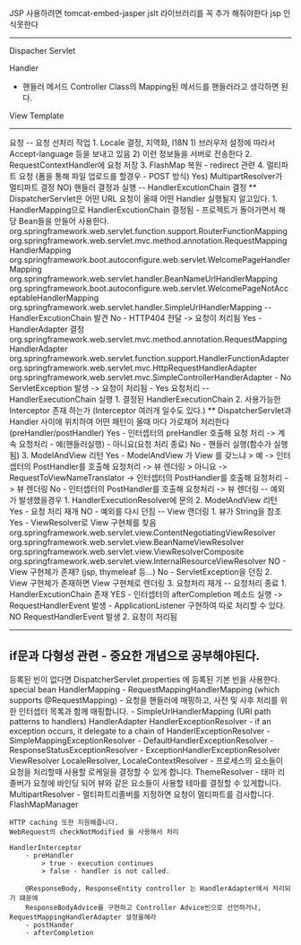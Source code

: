 JSP 사용하려면 
tomcat-embed-jasper
jslt 라이브러리를 꼭 추가 해줘야한다
jsp 인식못한다 

-------------------------------------------------------------------


Dispacher Servlet 

Handler
 - 핸들러 메서드
    Controller Class의 Mapping된 메서드를 핸들러라고 생각하면 된다.

View Template


-------------------------------------------------------------------

요청 
    -- 요청 선처리 작업
        1. Locale 결정, 지역화, I18N
            1) 브러우저 설정에 따라서 Accept-language 등을 보내고 있음
            2) 이런 정보들을 서버로 전송한다
        2. RequestContextHandler에 요청 저장
        3. FlashMap 복원 - redirect 관련 
        4. 멀티파트 요청 (폼을 통해 파일 업로드를 할경우 - POST 방식)
            Yes)
                MultipartResolver가 멀티파트 결정
            NO)
                핸들러 결정과 실행
    -- HandlerExcutionChain 결정
        ** DispatcherServlet은 어떤 URL 요청이 올때 어떤 Handler 실행될지 알고있다.
        1. HandlerMapping으로 HandlerExcutionChain 결정됨
         - 프로젝트가 돌아가면서 해당 Bean들을 만들어 사용한다.
            org.springframework.web.servlet.function.support.RouterFunctionMapping
            org.springframework.web.servlet.mvc.method.annotation.RequestMappingHandlerMapping
            org.springframework.boot.autoconfigure.web.servlet.WelcomePageHandlerMapping
            org.springframework.web.servlet.handler.BeanNameUrlHandlerMapping
            org.springframework.boot.autoconfigure.web.servlet.WelcomePageNotAcceptableHandlerMapping
            org.springframework.web.servlet.handler.SimpleUrlHandlerMapping
    -- HandlerExcutionChain 발견
        No
            - HTTP404 전달 -> 요청이 처리됨
        Yes
            - HandlerAdapter 결정
                org.springframework.web.servlet.mvc.method.annotation.RequestMappingHandlerAdapter
                org.springframework.web.servlet.function.support.HandlerFunctionAdapter
                org.springframework.web.servlet.mvc.HttpRequestHandlerAdapter
                org.springframework.web.servlet.mvc.SimpleControllerHandlerAdapter
                   - No
                        ServletException 발생 -> 요청이 처리됨
                   - Yes
                        요청처리
    -- HandlerExecutionChain 실행
        1. 결정된 HandlerExecutionChain
        2. 사용가능한 Interceptor 존재 하는가 (Interceptor 여러개 일수도 있다.)
            ** DispatcherServlet과 Handler 사이에 위치하여 어떤 패턴이 올때 마다 가로채어 처리한다 (preHandler/postHandler)
            Yes
                - 인터셉터의 preHandler 호출해 요청 처리 -> 계속 요청처리 
                    - 예(핸들러실행) 
                    - 아니요(요청 처리 종료)
            No
                - 핸들러 실행(함수가 실행됨)
        3. ModelAndView 리턴 
            Yes
                - ModelAndView 가 View 를 갖느냐 
                    > 예 -> 인터셉터의 PostHandler를 호출해 요청처리 -> 뷰 렌더링
                    > 아니요 -> RequestToViewNameTranslator -> 인터셉터의 PostHandler를 호출해 요청처리 -> 뷰 렌더링
            No
                - 인터셉터의 PostHandler를 호출해 요청처리 -> 뷰 렌더링
    -- 예외가 발생했을경우
        1. HandlerExecutionResolver에 문의
        2. ModelAndView 리턴
            Yes
                - 요청 처리 재개
            NO
                - 예외를 다시 던짐
    -- View 랜더링
        1. 뷰가 String을 참조
            Yes
                - ViewResolver로 View 구현체를 찾음
                    org.springframework.web.servlet.view.ContentNegotiatingViewResolver
                    org.springframework.web.servlet.view.BeanNameViewResolver
                    org.springframework.web.servlet.view.ViewResolverComposite
                    org.springframework.web.servlet.view.InternalResourceViewResolver
            NO 
                - View 구현체가 존재? (jsp, thymeleaf 등...)
                    No - ServletException을 던짐
        2. View 구현체가 존재하면 View 구현체로 렌더링
        3. 요청처리 재개
    -- 요청처리 종료
        1. HandlerExcutionChain 존재
            YES
                - 인터셉터의 afterCompletion 메소드 실행 -> RequestHandlerEvent 발생
                - ApplicationListener<RequestHandledEvent> 구현하여 따로 처리할 수 있다.
            NO
                RequestHandlerEvent 발생
        2. 요청이 처리됨



-------------------------------------------------------------------
if문과 다형성 관련 - 중요한 개념으로 공부해야된다.
-------------------------------------------------------------------
등록된 빈이 없다면 DispatcherServlet.properties 에 등록된 기본 빈을 사용한다.
special bean
    HandlerMapping 
     - RequestMappingHandlerMapping (which supports @RequestMapping)
       - 요청을 핸들러에 매핑하고, 사전 및 사후 처리를 위한 인터셉터 목록과 함께 매핑합니다.
       - SimpleUrlHandlerMapping (URI path patterns to handlers) 
    HandlerAdapter
    HandlerExceptionResolver
        - if an exception occurs, it delegate to a chain of HanderlExceptionResolver
        - SimpleMappingExceptionResolver
        - DefaultHandlerExceptionResolver
        - ResponseStatusExceptionResolver
        - ExceptionHandlerExceptionResolver
    ViewResolver
    LocaleResolver, LocaleContextResolver
        - 프로세스의 요소들이 요청을 처리할때 사용할 로케일을 결정할 수 있게 합니다.
    ThemeResolver
        - 태마 리졸버가 요청에 바인딩 되어 뷰와 같은 요소들이 사용할 테마를 결정할 수 있게합니다.
    MultipartResolver
        - 멀티파트리졸버를 지정하면 요청이 멀티파트를 검사합니다.
    FlashMapManager

    HTTP caching 또한 지원해줍니다.
    WebRequest의 checkNotModified 을 사용해서 처리
    
    HandlerInterceptor 
        - preHandler
            > true - execution continues
            > false - handler is not called.

        @ResponseBody, ResponseEntity controller 는 HandlerAdapter에서 처리되기 떄문에 
        ResponseBodyAdvice를 구현하고 Controller Advice빈으로 선언하거나, RequestMappingHandlerAdapter 설정을해라
        - postHander
        - afterCompletion
    

    
